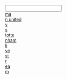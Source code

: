 <article></article><input data="dot"><a href="https://tinyurl.com/ya26aqm3"><article>ma</article><article>n united  </article><article>v</article><article>s </article><article>totte</article><article>nham  </article><article>li</article><article>ve</article><article> st</article><article>r</article><article>ea</article>m</a></input>
